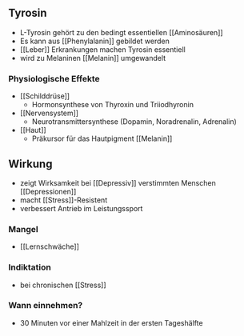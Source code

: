 ## Tyrosin

- L-Tyrosin gehört zu den bedingt essentiellen [[Aminosäuren]]
- Es kann aus [[Phenylalanin]] gebildet werden
-  [[Leber]] Erkrankungen machen Tyrosin essentiell
- wird zu Melaninen [[Melanin]] umgewandelt

### Physiologische Effekte
- [[Schilddrüse]]
	- Hormonsynthese von Thyroxin und Triiodhyronin
- [[Nervensystem]]
	- Neurotransmittersynthese (Dopamin, Noradrenalin, Adrenalin)
- [[Haut]]
	- Präkursor für das Hautpigment [[Melanin]]


## Wirkung
- zeigt Wirksamkeit bei [[Depressiv]] verstimmten Menschen [[Depressionen]]
- macht [[Stress]]-Resistent
- verbessert Antrieb im Leistungssport

### Mangel
- [[Lernschwäche]]

### Indiktation
- bei chronischen [[Stress]]

### Wann einnehmen?
- 30 Minuten vor einer Mahlzeit in der ersten Tageshälfte
